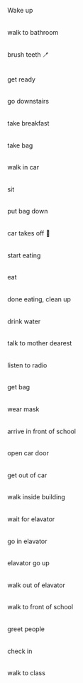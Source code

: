 Wake up
######
walk to bathroom
######
brush teeth 🪥
######
get ready
######
go downstairs
######
take breakfast
######
take bag
######
walk in car
######
sit
######
put bag down
######
car takes off 🚗
######
start eating
######
eat
######
done eating, clean up
######
drink water
######
talk to mother dearest
######
listen to radio
######
get bag
######
wear mask
######
arrive in front of school
######
open car door
######
get out of car
######
walk inside building
######
wait for elavator
######
go in elavator
######
elavator go up
######
walk out of elavator
######
walk to front of school
######
greet people
######
check in
######
walk to class
